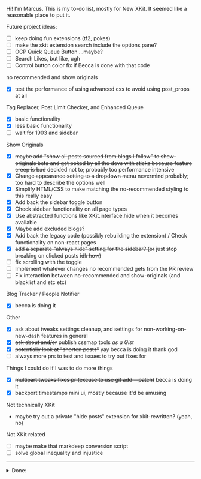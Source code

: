 Hi! I'm Marcus. This is my to-do list, mostly for New XKit. It seemed like a reasonable place to put it.

Future project ideas:

- [ ] keep doing fun extensions (tf2, pokes)
- [ ] make the xkit extension search include the options pane?
- [ ] OCP Quick Queue Button ...maybe?
- [ ] Search Likes, but like, ugh
- [ ] Control button color fix if Becca is done with that code

no recommended and show originals

- [x] test the performance of using advanced css to avoid using post_props at all

Tag Replacer, Post Limit Checker, and Enhanced Queue

- [x] basic functionality
- [x] less basic functionality
- [ ] wait for 1903 and sidebar

Show Originals

- [x] ~~maybe add "show all posts sourced from blogs I follow" to show-originals beta and get poked by all the devs with sticks because feature creep is bad~~ decided not to; probably too performance intensive
- [x] ~~Change appearance setting to a dropdown menu~~ nevermind probably; too hard to describe the options well
- [x] Simplify HTML/CSS to make matching the no-recommended styling to this really easy
- [x] Add back the sidebar toggle button
- [x] Check sidebar functionality on all page types
- [x] Use abstracted functions like XKit.interface.hide when it becomes available
- [x] Maybe add excluded blogs?
- [x] Add back the legacy code (possibly rebuilding the extension) / Check functionality on non-react pages
- [x] ~~add a separate "always hide" setting for the sidebar? (or~~ just stop breaking on clicked posts ~~idk how)~~
- [ ] fix scrolling with the toggle
- [ ] Implement whatever changes no recommended gets from the PR review
- [ ] Fix interaction between no-recommended and show-originals (and blacklist and etc etc)

Blog Tracker / People Notifier

- [x] becca is doing it

Other

- [x] ask about tweaks settings cleanup, and settings for non-working-on-new-dash features in general
- [x] ~~ask about and/or~~ publish cssmap tools *as a Gist*
- [x] ~~potentially look at "shorten posts"~~ yay becca is doing it thank god
- [ ] always more prs to test and issues to try out fixes for

Things I could do if I was to do more things

- [x] ~~multipart tweaks fixes pr (excuse to use git add --patch)~~ becca is doing it
- [x] backport timestamps mini ui, mostly because it'd be amusing

Not technically XKit

- maybe try out a private "hide posts" extension for xkit-rewritten? (yeah, no)

Not XKit related

- [ ] maybe make that markdeep conversion script
- [ ] solve global inequality and injustice

-------

<details>
  <summary>Done:</summary>

Tag Tracking+

- [x] make tag tracking+ svg not a background and color it

No Recommended

- [x] implement full hide toggle
- [x] converge the no-recommended and my show-originals indicators
- [x] maybe make an a/b/c option for the devs of old/shrunk/"shrunk and it indicates who the post is from and has a 'show' button"
- [x] use css from show originals to fix peepr
- [x] PR it
- [x] update the hide-completely warning message
- [x] undraft the PR with xkit.interface.hide when it comes out

xkit.interface.hide when it comes out

- [x] update all the things

Everything with a sidebar

- [x] just for fun, try my hand at updating XKit.interface.sidebar, ~~haha, this will go poorly~~
- [x] wow that actually worked. okay, refine the css significantly
- [x] ~~find out where the css actually goes~~ move it to xkit patches
- [x] ~~possibly refactor everything from hacky css to construct_react changes? or maybe put it back to normal, haven't decided~~
- [x] ~~wait, am I done now??~~ Move everything to XKit.interface.react.sidebar.
- [x] make the sidebar go in the right place relative to other sidebars
- [x] determine if interface.react.sidebar works on non-react pages
- [x] test on firefox
- [x] remove legacy fallback
- [x] add sticky sidebar... maybe
- [x] figure out the race condition bug
- [x] wait for a clean patches.js
- [x] ~~add tag tracking+ to sidebar div~~
- [x] ~~decide on/ask about async vs manually doing header css~~

Hide "where were we"

- [x] publish my "hide where were we" code as a ~~draft (??)~~ gist, whatever

blacklist

- [x] fix asks

Anti-Capitalism

- [x] test anti-capitalism changes
- [x] undraft the PR

Quick tags/postblock

- [x] never mind, becca is doing it

</details>
